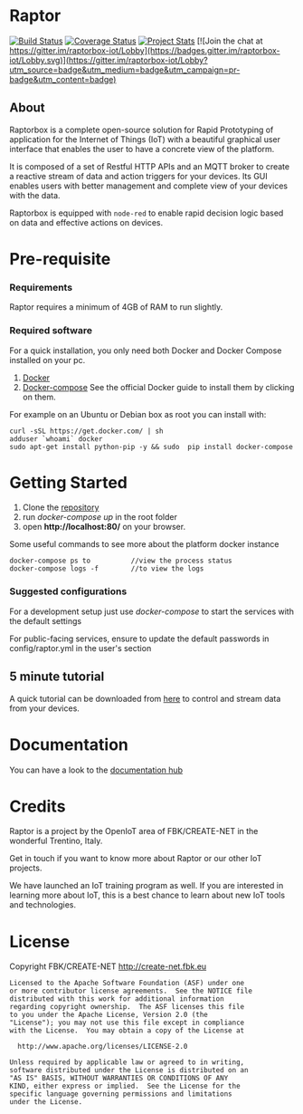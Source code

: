 # Raptor

[![Build Status](https://travis-ci.org/raptorbox/raptor.svg?branch=master)](https://travis-ci.org/raptorbox/raptor) [![Coverage Status](https://coveralls.io/repos/github/raptorbox/raptor/badge.svg?branch=master)](https://coveralls.io/github/raptorbox/raptor?branch=master) [![Project Stats](https://www.openhub.net/p/raptorbox/widgets/project_thin_badge.gif)](https://www.openhub.net/p/raptorbox) [![Join the chat at https://gitter.im/raptorbox-iot/Lobby](https://badges.gitter.im/raptorbox-iot/Lobby.svg)](https://gitter.im/raptorbox-iot/Lobby?utm_source=badge&utm_medium=badge&utm_campaign=pr-badge&utm_content=badge)

## About 
Raptorbox is a complete open-source solution for Rapid Prototyping of application for the Internet of Things (IoT) with a beautiful graphical user interface that enables the user to have a concrete view of the platform.

It is composed of a set of Restful HTTP APIs and an MQTT broker to create a reactive stream of data and action triggers for your devices. Its GUI enables users with better management and complete view of your devices with the data.

Raptorbox is equipped with `node-red` to enable rapid decision logic based on data and effective actions on devices.

# Pre-requisite

### Requirements
Raptor requires a minimum of 4GB of RAM to run slightly.

### Required software
For a quick installation, you only need both Docker and Docker Compose installed on your pc.
1. [Docker](https://www.docker.com/) 
2. [Docker-compose](https://docs.docker.com/compose/)
See the official Docker guide to install them by clicking on them.

For example on an Ubuntu or Debian box as root you can install with:
```
curl -sSL https://get.docker.com/ | sh
adduser `whoami` docker
sudo apt-get install python-pip -y && sudo  pip install docker-compose
```

# Getting Started
1. Clone the [repository](https://github.com/raptorbox/raptor) 
2. run *docker-compose up* in the root folder
3. open **http://localhost:80/** on your browser.

Some useful commands to see more about the platform docker instance
```
docker-compose ps to          //view the process status
docker-compose logs -f        //to view the logs
```


### Suggested configurations

For a development setup just use *docker-compose* to start the services with the default settings

For public-facing services, ensure to update the default passwords in config/raptor.yml in the user's section

## 5 minute tutorial

A quick tutorial can be downloaded from [here](https://github.com/raptorbox/raptor-tutorial) to control and stream data from your devices.

# Documentation
You can have a look to the [documentation hub](http://raptorbox.github.io)

# Credits
Raptor is a project by the OpenIoT area of FBK/CREATE-NET in the wonderful Trentino, Italy.

Get in touch if you want to know more about Raptor or our other IoT projects.

We have launched an IoT training program as well. If you are interested in learning more about IoT, this is a best chance to learn about new IoT tools and technologies.

# License

Copyright FBK/CREATE-NET <http://create-net.fbk.eu>

```
Licensed to the Apache Software Foundation (ASF) under one
or more contributor license agreements.  See the NOTICE file
distributed with this work for additional information
regarding copyright ownership.  The ASF licenses this file
to you under the Apache License, Version 2.0 (the
"License"); you may not use this file except in compliance
with the License.  You may obtain a copy of the License at

  http://www.apache.org/licenses/LICENSE-2.0

Unless required by applicable law or agreed to in writing,
software distributed under the License is distributed on an
"AS IS" BASIS, WITHOUT WARRANTIES OR CONDITIONS OF ANY
KIND, either express or implied.  See the License for the
specific language governing permissions and limitations
under the License.
```
